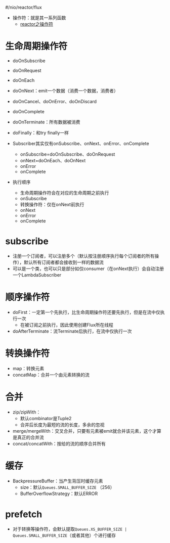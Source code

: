 #/nio/reactor/flux

- 操作符：就是其一系列函数
	- [reactor之操作符](https://juejin.cn/post/7197608560602824761)
# 生命周期操作符
- doOnSubscribe
- doOnRequest
- doOnEach
- doOnNext：emit一个数据（消费一个数据，消费者）
- doOnCancel、doOnError、doOnDiscard
- doOnComplete
- doOnTerminate：所有数据被消费
- doFinally：和try finally一样

- Subscriber其实仅有onSubscribe、onNext、onError、onComplete
	- onSubscribe=doOnSubscribe、doOnRequest
	- onNext=doOnEach、doOnNext
	- onError
	- onComplete
- 执行顺序
	- 生命周期操作符会在对应的生命周期之前执行
	- onSubscribe
	- 转换操作符：仅在onNext前执行
	- onNext
	- onError
	- onComplete
# subscribe
- 注册一个订阅者，可以注册多个（默认按注册顺序执行每个订阅者的所有操作），默认所有订阅者都会接收到一样的数据流
- 可以是一个类，也可以只是部分如仅consumer（在onNext执行）会自动注册一个LambdaSubscriber

# 顺序操作符
- doFirst：一定第一个先执行，比生命周期操作符还要先执行，但是在流中仅执行一次
	- 在被订阅之前执行，因此使用创建Flux所在线程
- doAfterTerminate：流Terminate后执行，在流中仅执行一次

# 转换操作符
- map：转换元素
- concatMap：合并一个由元素转换的流
# 合并
- zip/zipWith：
	- 默认combinator是Tuple2
	- 合并后长度为最短的流的长度，多余的忽视
- merge/mergeWith：交叉合并，只要有元素被emit就合并该元素，这个才算是真正的合并流
- concat/concatWith：按给的流的顺序合并所有

# 缓存
- BackpressureBuffer：当产生背压时缓存元素
	- size：默认`Queues.SMALL_BUFFER_SIZE` （256）
	- BufferOverflowStrategy：默认ERROR

# prefetch
- 对于转换等操作符，会默认提取`Queues.XS_BUFFER_SIZE | Queues.SMALL_BUFFER_SIZE`（或者其他）个进行缓存